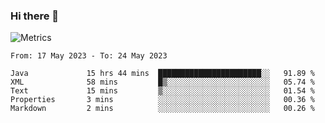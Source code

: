 ### Hi there 👋

![Metrics](https://github.com/radoapx/radoapx/blob/main/github-metrics.svg)

<!--START_SECTION:waka-->

```text
From: 17 May 2023 - To: 24 May 2023

Java             15 hrs 44 mins  ███████████████████████░░   91.89 %
XML              58 mins         █▒░░░░░░░░░░░░░░░░░░░░░░░   05.74 %
Text             15 mins         ▒░░░░░░░░░░░░░░░░░░░░░░░░   01.54 %
Properties       3 mins          ░░░░░░░░░░░░░░░░░░░░░░░░░   00.36 %
Markdown         2 mins          ░░░░░░░░░░░░░░░░░░░░░░░░░   00.26 %
```

<!--END_SECTION:waka-->

<!--
**radoapx/radoapx** is a ✨ _special_ ✨ repository because its `README.md` (this file) appears on your GitHub profile.

Here are some ideas to get you started:

- 🔭 I’m currently working on ...
- 🌱 I’m currently learning ...
- 👯 I’m looking to collaborate on ...
- 🤔 I’m looking for help with ...
- 💬 Ask me about ...
- 📫 How to reach me: ...
- 😄 Pronouns: ...
- ⚡ Fun fact: ...
-->
